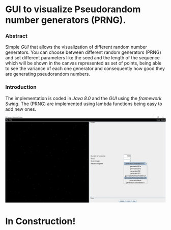 # GUI to visualize Pseudorandom number generators (PRNG).

### Abstract

Simple _GUI_ that allows the visualization of different random number generators. 
You can choose between different random generators (PRNG) and set different parameters like the seed 
and the length of the sequence which will be shown in the canvas represented as set of points, 
being able to see the variance of each one generator and consequently how good 
they are generating pseudorandom numbers.

### Introduction

The implementation is coded in _Java 8.0_ and the _GUI_ using the _framework_ _Swing_. 
The (PRNG) are implemented using lambda functions being easy to add new ones.

![Gui](/assets/random-generator.jpg?raw=true "title")

# In Construction!

